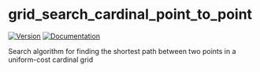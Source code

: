 # grid\_search\_cardinal\_point\_to\_point

[![Version](https://img.shields.io/crates/v/grid_search_cardinal_point_to_point.svg)](https://crates.io/crates/grid_search_cardinal_point_to_point)
[![Documentation](https://docs.rs/grid_search_cardinal_point_to_point/badge.svg)](https://docs.rs/grid_search_cardinal_point_to_point)

Search algorithm for finding the shortest path between two points in a uniform-cost cardinal grid
